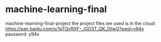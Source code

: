 # machine-learning-final
machine-learning-final-project
the project files we used is in the cloud: https://pan.baidu.com/s/1qTQvRXF-_iGD3T_QK_DtwQ?pwd=y94s  password: y94s
